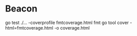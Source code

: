 # Beacon

go test ./... -coverprofile fmtcoverage.html fmt
go tool cover -html=fmtcoverage.html -o coverage.html